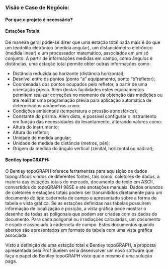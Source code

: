 ### Visão e Caso de Negócio:

#### Por que o projeto é necessário?
#### Estações Totais:
 De maneira geral pode-se dizer que uma estação total nada mais
é do que um teodolito eletrônico (medida angular), um distanciômetro
eletrônico (medida linear) e um processador matemático, associados em
um só conjunto. A partir de informações medidas em
campo, como ângulos e distâncias, uma estação total permite obter
outras informações como:
- Distância reduzida ao horizonte (distância horizontal);
- Desnível entre os pontos (ponto “a” equipamento, ponto
“b”refletor);
- Coordenadas dos pontos ocupados pelo refletor, a partir de
uma orientação prévia.
Além destas facilidades estes equipamentos permitem realizar
correções no momento da obtenção das medições ou até realizar uma
programação prévia para aplicação automática de determinados
parâmetros como:
 - Condições ambientais (temperatura e pressão atmosférica);
 - Constante do prisma.
Além disto, é possível configurar o instrumento em função das
necessidades do levantamento, alterando valores como:
 - Altura do instrumento; 
 - Altura do refletor;
 - Unidade de medida angular;
 - Unidade de medida de distância (metros, pés);
 - Origem da medida do ângulo vertical (zenital, horizontal ou
nadiral);

#### Bentley topoGRAPH:
O Bentley topoGRAPH oferece ferramentas para aquisição de dados topográficos vindos de diferentes fontes, 
tais como: coletores de dados, a maioria das estações totais do mercado, documento de texto em ASCII, convertidos do topoGRAPH 98SE
e até anotações manuais. Dados oriundos de coletores e estações totais podem ser transmitidos diretamente para um documento do tipo 
caderneta de campo e apresentado sobre a forma de tabela e vista gráfica. Se as estações definidas nas tabelas possuírem informação 
de localização e posição, a vista gráfica pode mostrar o desenho de todas as poligonais que podem ser criadas com os dados do documento. Para cada poligonal ou irradiações calculadas, um documento é criado e associado à caderneta de campo. Estes documentos quando abertos são apresentados em formato de tabela com uma vista gráfica associada.

Visto a definição de uma estação total e Bentley topoGRAPH, a proposta apresentada pela Prof Suelem seria desenvolver um novo 
software que faça o papel do Bentley topoGRAPH visto que o mesmo é uma sulução paga.
